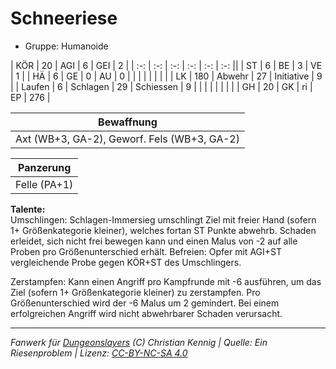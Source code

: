 # Schneeriese  
- Gruppe: Humanoide  

| KÖR    | 20  | AGI      | 6  | GEI        | 2   |
| :-: | :-: | :-: | :-: | :-: | :-: ||
| ST     | 6   | BE       | 3  | VE         | 1   |
| HÄ     | 6   | GE       | 0  | AU         | 0   |
|        |     |          |    |            |     |
| LK     | 180 | Abwehr   | 27 | Initiative | 9   |
| Laufen | 6   | Schlagen | 29 | Schiessen  | 9   |
|        |     |          |    |            |     |
| GH     | 20  | GK       | ri | EP         | 276 |


| Bewaffnung |
| --- |
| Axt (WB+3, GA-2), Geworf. Fels (WB+3, GA-2) |


| Panzerung |
| --- |
| Felle (PA+1) |


**Talente:**  
Umschlingen: Schlagen-Immersieg umschlingt Ziel mit freier Hand (sofern 1+ Größenkategorie kleiner), welches fortan ST Punkte abwehrb. Schaden erleidet, sich nicht frei bewegen kann und einen Malus von -2 auf alle Proben pro Größenunterschied erhält. Befreien: Opfer mit AGI+ST vergleichende Probe gegen KÖR+ST des Umschlingers.

Zerstampfen: Kann einen Angriff pro Kampfrunde mit -6 ausführen, um das Ziel (sofern 1+ Größenkategorie kleiner) zu zerstampfen. Pro Größenunterschied wird der -6 Malus um 2 gemindert. Bei einem erfolgreichen Angriff wird nicht abwehrbarer Schaden verursacht.





___
*Fanwerk für [Dungeonslayers](https://www.dungeonslayers.net/) (C) Christian Kennig | Quelle: Ein Riesenproblem | Lizenz: [CC-BY-NC-SA 4.0](https://creativecommons.org/licenses/by-nc-sa/4.0/deed.de)*